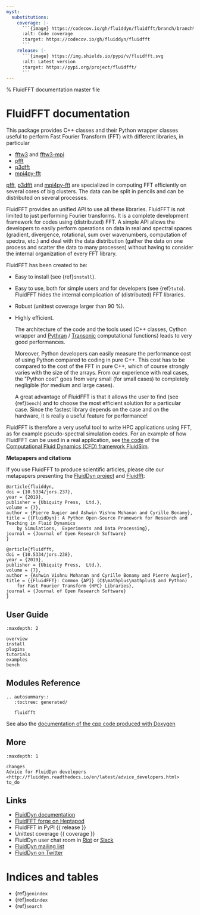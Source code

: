```yaml
---
myst:
  substitutions:
    coverage: |-
      ```{image} https://codecov.io/gh/fluiddyn/fluidfft/branch/branch%2Fdefault/graph/badge.svg
      :alt: Code coverage
      :target: https://codecov.io/gh/fluiddyn/fluidfft
      ```
    release: |-
      ```{image} https://img.shields.io/pypi/v/fluidfft.svg
      :alt: Latest version
      :target: https://pypi.org/project/fluidfft/
      ```
---
```


% FluidFFT documentation master file

# FluidFFT documentation

This package provides C++ classes and their Python wrapper classes useful to
perform Fast Fourier Transform (FFT) with different libraries, in particular

- [fftw3](http://www.fftw.org/) and [fftw3-mpi](http://www.fftw.org/fftw3_doc/Distributed_002dmemory-FFTW-with-MPI.html)
- [pfft](https://github.com/mpip/pfft)
- [p3dfft](https://github.com/sdsc/p3dfft)
- [mpi4py-fft](https://bitbucket.org/mpi4py/mpi4py-fft)

[pfft](https://github.com/mpip/pfft), [p3dfft](https://github.com/sdsc/p3dfft) and [mpi4py-fft](https://bitbucket.org/mpi4py/mpi4py-fft) are specialized in computing FFT
efficiently on several cores of big clusters. The data can be split in pencils
and can be distributed on several processes.

FluidFFT provides an unified API to use all these libraries. FluidFFT is not
limited to just performing Fourier transforms. It is a complete development
framework for codes using (distributed) FFT. A simple API allows the developers
to easily perform operations on data in real and spectral spaces (gradient,
divergence, rotational, sum over wavenumbers, computation of spectra, etc.) and
deal with the data distribution (gather the data on one process and scatter the
data to many processes) without having to consider the internal organization of
every FFT library.

FluidFFT has been created to be:

- Easy to install (see {ref}`install`).

- Easy to use, both for simple users and for developers (see
  {ref}`tuto`). FluidFFT hides the internal complication of (distributed) FFT
  libraries.

- Robust (unittest coverage larger than 90 %).

- Highly efficient.

  The architecture of the code and the tools used (C++ classes, Cython wrapper
  and [Pythran](https://github.com/serge-sans-paille/pythran) / [Transonic](https://transonic.readthedocs.io) computational functions) leads to very
  good performances.

  Moreover, Python developers can easily measure the performance cost of using
  Python compared to coding in pure C++. This cost has to be compared to the
  cost of the FFT in pure C++, which of course strongly varies with the size of
  the arrays. From our experience with real cases, the "Python cost" goes from
  very small (for small cases) to completely negligible (for medium and large
  cases).

  A great advantage of FluidFFT is that it allows the user to find (see
  {ref}`bench`) and to choose the most efficient solution for a particular
  case.  Since the fastest library depends on the case and on the hardware, it
  is really a useful feature for performance!

FluidFFT is therefore a very useful tool to write HPC applications using FFT,
as for example pseudo-spectral simulation codes. For an example of how FluidFFT
can be used in a real application, see [the code](https://foss.heptapod.net/fluiddyn/fluidsim) of the [Computational Fluid
Dynamics (CFD) framework FluidSim](http://fluidsim.readthedocs.org).

**Metapapers and citations**

If you use FluidFFT to produce scientific articles, please cite our metapapers
presenting the [FluidDyn project](https://openresearchsoftware.metajnl.com/articles/10.5334/jors.237/)
and [Fluidfft](https://openresearchsoftware.metajnl.com/articles/10.5334/jors.238/):

```
@article{fluiddyn,
doi = {10.5334/jors.237},
year = {2019},
publisher = {Ubiquity Press,  Ltd.},
volume = {7},
author = {Pierre Augier and Ashwin Vishnu Mohanan and Cyrille Bonamy},
title = {{FluidDyn}: A Python Open-Source Framework for Research and Teaching in Fluid Dynamics
    by Simulations,  Experiments and Data Processing},
journal = {Journal of Open Research Software}
}

@article{fluidfft,
doi = {10.5334/jors.238},
year = {2019},
publisher = {Ubiquity Press,  Ltd.},
volume = {7},
author = {Ashwin Vishnu Mohanan and Cyrille Bonamy and Pierre Augier},
title = {{FluidFFT}: Common {API} (C$\mathplus\mathplus$ and Python)
    for Fast Fourier Transform {HPC} Libraries},
journal = {Journal of Open Research Software}
}
```

## User Guide

```{toctree}
:maxdepth: 2

overview
install
plugins
tutorials
examples
bench
```

## Modules Reference

```{eval-rst}
.. autosummary::
   :toctree: generated/

   fluidfft
```

See also the [documentation of the cpp code produced with Doxygen](doxygen/index.html)

## More

```{toctree}
:maxdepth: 1

changes
Advice for FluidDyn developers <http://fluiddyn.readthedocs.io/en/latest/advice_developers.html>
to_do
```

## Links

- [FluidDyn documentation](http://fluiddyn.readthedocs.io)
- [FluidFFT forge on Heptapod](https://foss.heptapod.net/fluiddyn/fluidfft)
- FluidFFT in PyPI {{ release }}
- Unittest coverage {{ coverage }}
- FluidDyn user chat room in [Riot](https://riot.im/app/#/room/#fluiddyn-users:matrix.org) or [Slack](https://fluiddyn.slack.com)
- [FluidDyn mailing list](https://www.freelists.org/list/fluiddyn)
- [FluidDyn on Twitter](https://twitter.com/pyfluiddyn)

# Indices and tables

- {ref}`genindex`
- {ref}`modindex`
- {ref}`search`
